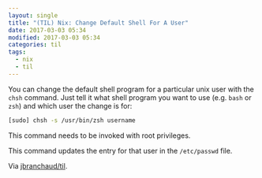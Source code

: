 ```yaml
---
layout: single
title: "(TIL) Nix: Change Default Shell For A User"
date: 2017-03-03 05:34
modified: 2017-03-03 05:34
categories: til
tags:
  - nix
  - til
---
```


You can change the default shell program for a particular unix user with the
`chsh` command. Just tell it what shell program you want to use (e.g. `bash`
or `zsh`) and which user the change is for:

```bash
[sudo] chsh -s /usr/bin/zsh username
```

This command needs to be invoked with root privileges.

This command updates the entry for that user in the `/etc/passwd` file.

Via [jbranchaud/til](https://github.com/jbranchaud/til).
